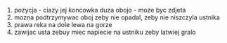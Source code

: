 1. pozycja - ciazy jej koncowka duza obojo - moze byc zdjeta
2. mozna podtrzymywac oboj zeby nie opadal, zeby nie niszczyla ustnika
3. prawa reka na dole lewa na gorze
4. zawijac usta zebuy miec napiecie na ustniku zeby latwiej gralo
